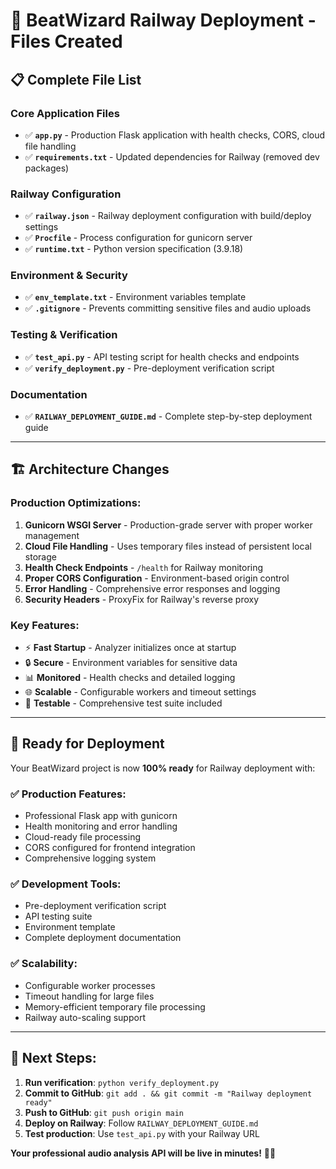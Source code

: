 # 🚀 **BeatWizard Railway Deployment - Files Created**

## 📋 **Complete File List**

### **Core Application Files**
- ✅ **`app.py`** - Production Flask application with health checks, CORS, cloud file handling
- ✅ **`requirements.txt`** - Updated dependencies for Railway (removed dev packages)

### **Railway Configuration**
- ✅ **`railway.json`** - Railway deployment configuration with build/deploy settings
- ✅ **`Procfile`** - Process configuration for gunicorn server
- ✅ **`runtime.txt`** - Python version specification (3.9.18)

### **Environment & Security**
- ✅ **`env_template.txt`** - Environment variables template
- ✅ **`.gitignore`** - Prevents committing sensitive files and audio uploads

### **Testing & Verification**
- ✅ **`test_api.py`** - API testing script for health checks and endpoints
- ✅ **`verify_deployment.py`** - Pre-deployment verification script

### **Documentation**
- ✅ **`RAILWAY_DEPLOYMENT_GUIDE.md`** - Complete step-by-step deployment guide

---

## 🏗️ **Architecture Changes**

### **Production Optimizations:**
1. **Gunicorn WSGI Server** - Production-grade server with proper worker management
2. **Cloud File Handling** - Uses temporary files instead of persistent local storage  
3. **Health Check Endpoints** - `/health` for Railway monitoring
4. **Proper CORS Configuration** - Environment-based origin control
5. **Error Handling** - Comprehensive error responses and logging
6. **Security Headers** - ProxyFix for Railway's reverse proxy

### **Key Features:**
- ⚡ **Fast Startup** - Analyzer initializes once at startup
- 🔒 **Secure** - Environment variables for sensitive data
- 📊 **Monitored** - Health checks and detailed logging
- 🌐 **Scalable** - Configurable workers and timeout settings
- 🧪 **Testable** - Comprehensive test suite included

---

## 🎯 **Ready for Deployment**

Your BeatWizard project is now **100% ready** for Railway deployment with:

### **✅ Production Features:**
- Professional Flask app with gunicorn
- Health monitoring and error handling
- Cloud-ready file processing
- CORS configured for frontend integration
- Comprehensive logging system

### **✅ Development Tools:**
- Pre-deployment verification script
- API testing suite
- Environment template
- Complete deployment documentation

### **✅ Scalability:**
- Configurable worker processes
- Timeout handling for large files
- Memory-efficient temporary file processing
- Railway auto-scaling support

---

## 🚀 **Next Steps:**

1. **Run verification**: `python verify_deployment.py`
2. **Commit to GitHub**: `git add . && git commit -m "Railway deployment ready"`
3. **Push to GitHub**: `git push origin main`
4. **Deploy on Railway**: Follow `RAILWAY_DEPLOYMENT_GUIDE.md`
5. **Test production**: Use `test_api.py` with your Railway URL

**Your professional audio analysis API will be live in minutes!** 🎵✨
